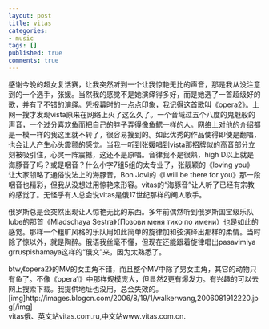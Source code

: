 ```yaml
---
layout: post
title: vitas
categories:
- music
tags: []
published: true
comments: true
---
```

<p>    感谢今晚的超女复活赛，让我突然听到一个让我惊艳无比的声音，那是我从没注意到的一个选手，张媛。当然我的感觉不是她演绎得多好，而是她选了一首超级好的歌，并有了不错的演绎。凭报幕时的一点点印象，我记得这首歌叫《opera2》。上网一搜才发现vista原来在网络上火了这么久了。一个音域过五个八度的鬼魅般的声音，一个过分喜欢鱼而把自己的脖子弄得像鱼鳃一样的人。网络上对他的介绍都是一模一样的我这里就不转了，很容易搜到的。如此优秀的作品使得即使是翻唱，也会让人产生心头震颤的感觉。当我一听到张媛唱到vista那招牌似的高音部分立刻被吸引住，心灵一阵震撼，这还不是原唱。音律我不是很熟，high D以上就是海豚音了吗？或是咽音？什么小字7组5组的太专业了，张靓颖的《loving you》让大家领略了通俗说法上的海豚音，Bon Jovi的《I will be there for you》那一段咽音也精彩，但我从没想过用惊艳来形容。vitas的“海豚音”让人听了已经有宗教的感觉了。无怪乎有人总会说vitas是俄17世纪那样的阉人歌手。</p>

<p>    俄罗斯总是会突然出现让人惊艳无比的东西。多年前偶然听到俄罗斯国宝级乐队lube的那首《Mladschaya Sestra》（Позови меня тихо по имени）也是如此的感觉。那样一个粗旷风格的乐队用如此简单的旋律加和弦演绎出那样的柔情。当时除了惊以外，就是陶醉。俄语我丝毫不懂，但现在还能跟着旋律唱出pasavimiya grruspishamaya这样的“俄文”来，因为太熟悉了。</p>

<p>btw,《opera2》的MV的女主角不错，而且整个MV中除了男女主角，其它的动物只有鱼了。不像《opera1》中那样规模庞大，但显然2更有爆发力。有兴趣的可以去网上搜索下载。我提供地址也没用，总会失效的。<br />
[img]http://images.blogcn.com/2006/8/19/1/walkerwang,2006081912220.jpg[/img]<br />
vitas俄、英文站vitas.com.ru,中文站www.vitas.com.cn.</p>
